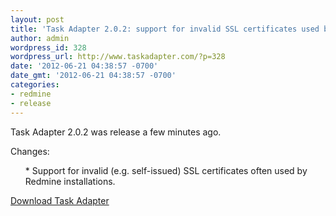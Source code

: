 ```yaml
---
layout: post
title: 'Task Adapter 2.0.2: support for invalid SSL certificates used by Redmine servers'
author: admin
wordpress_id: 328
wordpress_url: http://www.taskadapter.com/?p=328
date: '2012-06-21 04:38:57 -0700'
date_gmt: '2012-06-21 04:38:57 -0700'
categories:
- redmine
- release
---
```

<p>Task Adapter 2.0.2 was release a few minutes ago.

Changes:</p>
<ul>
* Support for invalid (e.g. self-issued) SSL certificates often used by Redmine installations.

</ul>

<a href="/download">Download Task Adapter</a></p>
